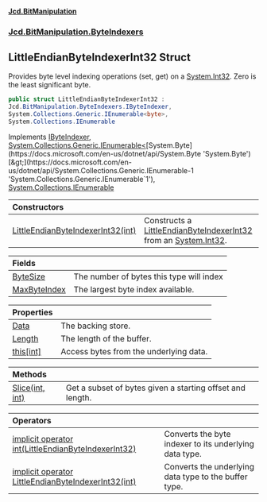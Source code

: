 ﻿#### [Jcd.BitManipulation](index.md 'index')
### [Jcd.BitManipulation.ByteIndexers](Jcd.BitManipulation.ByteIndexers.md 'Jcd.BitManipulation.ByteIndexers')

## LittleEndianByteIndexerInt32 Struct

Provides byte level indexing operations (set, get) on
a [System.Int32](https://docs.microsoft.com/en-us/dotnet/api/System.Int32 'System.Int32'). Zero is the least significant
byte.

```csharp
public struct LittleEndianByteIndexerInt32 :
Jcd.BitManipulation.ByteIndexers.IByteIndexer,
System.Collections.Generic.IEnumerable<byte>,
System.Collections.IEnumerable
```

Implements [IByteIndexer](Jcd.BitManipulation.ByteIndexers.IByteIndexer.md 'Jcd.BitManipulation.ByteIndexers.IByteIndexer'), [System.Collections.Generic.IEnumerable&lt;](https://docs.microsoft.com/en-us/dotnet/api/System.Collections.Generic.IEnumerable-1 'System.Collections.Generic.IEnumerable`1')[System.Byte](https://docs.microsoft.com/en-us/dotnet/api/System.Byte 'System.Byte')[&gt;](https://docs.microsoft.com/en-us/dotnet/api/System.Collections.Generic.IEnumerable-1 'System.Collections.Generic.IEnumerable`1'), [System.Collections.IEnumerable](https://docs.microsoft.com/en-us/dotnet/api/System.Collections.IEnumerable 'System.Collections.IEnumerable')

| Constructors                                                                                                                                                                                                                              |                                                                                                                                                                                                                                                                                |
|:------------------------------------------------------------------------------------------------------------------------------------------------------------------------------------------------------------------------------------------|:-------------------------------------------------------------------------------------------------------------------------------------------------------------------------------------------------------------------------------------------------------------------------------|
| [LittleEndianByteIndexerInt32(int)](Jcd.BitManipulation.ByteIndexers.LittleEndianByteIndexerInt32.LittleEndianByteIndexerInt32(int).md 'Jcd.BitManipulation.ByteIndexers.LittleEndianByteIndexerInt32.LittleEndianByteIndexerInt32(int)') | Constructs a [LittleEndianByteIndexerInt32](Jcd.BitManipulation.ByteIndexers.LittleEndianByteIndexerInt32.md 'Jcd.BitManipulation.ByteIndexers.LittleEndianByteIndexerInt32') from an [System.Int32](https://docs.microsoft.com/en-us/dotnet/api/System.Int32 'System.Int32'). |

| Fields                                                                                                                                                                     |                                          |
|:---------------------------------------------------------------------------------------------------------------------------------------------------------------------------|:-----------------------------------------|
| [ByteSize](Jcd.BitManipulation.ByteIndexers.LittleEndianByteIndexerInt32.ByteSize.md 'Jcd.BitManipulation.ByteIndexers.LittleEndianByteIndexerInt32.ByteSize')             | The number of bytes this type will index |
| [MaxByteIndex](Jcd.BitManipulation.ByteIndexers.LittleEndianByteIndexerInt32.MaxByteIndex.md 'Jcd.BitManipulation.ByteIndexers.LittleEndianByteIndexerInt32.MaxByteIndex') | The largest byte index available.        |

| Properties                                                                                                                                                        |                                        |
|:------------------------------------------------------------------------------------------------------------------------------------------------------------------|:---------------------------------------|
| [Data](Jcd.BitManipulation.ByteIndexers.LittleEndianByteIndexerInt32.Data.md 'Jcd.BitManipulation.ByteIndexers.LittleEndianByteIndexerInt32.Data')                | The backing store.                     |
| [Length](Jcd.BitManipulation.ByteIndexers.LittleEndianByteIndexerInt32.Length.md 'Jcd.BitManipulation.ByteIndexers.LittleEndianByteIndexerInt32.Length')          | The length of the buffer.              |
| [this[int]](Jcd.BitManipulation.ByteIndexers.LittleEndianByteIndexerInt32.this[int].md 'Jcd.BitManipulation.ByteIndexers.LittleEndianByteIndexerInt32.this[int]') | Access bytes from the underlying data. |

| Methods                                                                                                                                                                            |                                                           |
|:-----------------------------------------------------------------------------------------------------------------------------------------------------------------------------------|:----------------------------------------------------------|
| [Slice(int, int)](Jcd.BitManipulation.ByteIndexers.LittleEndianByteIndexerInt32.Slice(int,int).md 'Jcd.BitManipulation.ByteIndexers.LittleEndianByteIndexerInt32.Slice(int, int)') | Get a subset of bytes given a starting offset and length. |

| Operators                                                                                                                                                                                                                                                                                                                                            |                                                        |
|:-----------------------------------------------------------------------------------------------------------------------------------------------------------------------------------------------------------------------------------------------------------------------------------------------------------------------------------------------------|:-------------------------------------------------------|
| [implicit operator int(LittleEndianByteIndexerInt32)](Jcd.BitManipulation.ByteIndexers.LittleEndianByteIndexerInt32.op_Implicitint(Jcd.BitManipulation.ByteIndexers.LittleEndianByteIndexerInt32).md 'Jcd.BitManipulation.ByteIndexers.LittleEndianByteIndexerInt32.op_Implicit int(Jcd.BitManipulation.ByteIndexers.LittleEndianByteIndexerInt32)') | Converts the byte indexer to its underlying data type. |
| [implicit operator LittleEndianByteIndexerInt32(int)](Jcd.BitManipulation.ByteIndexers.LittleEndianByteIndexerInt32.op_ImplicitJcd.BitManipulation.ByteIndexers.LittleEndianByteIndexerInt32(int).md 'Jcd.BitManipulation.ByteIndexers.LittleEndianByteIndexerInt32.op_Implicit Jcd.BitManipulation.ByteIndexers.LittleEndianByteIndexerInt32(int)') | Converts the underlying data type to the buffer type.  |

